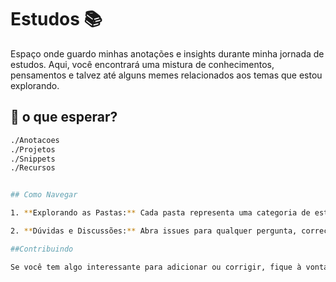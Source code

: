 # Estudos 📚

Espaço onde guardo minhas anotações e insights durante minha jornada de estudos. Aqui, você encontrará uma mistura de conhecimentos, pensamentos e talvez até alguns memes relacionados aos temas que estou explorando.

## 🚀 o que esperar?

```bash
./Anotacoes
./Projetos
./Snippets
./Recursos


## Como Navegar

1. **Explorando as Pastas:** Cada pasta representa uma categoria de estudo. Dê uma olhada e veja se algo chama a sua atenção.

2. **Dúvidas e Discussões:** Abra issues para qualquer pergunta, correção ou simplesmente para iniciar uma conversa sobre um tópico específico. Estou sempre pronto para trocar e construir junto!

##Contribuindo

Se você tem algo interessante para adicionar ou corrigir, fique à vontade para fazer um fork e enviar um pull request. 
